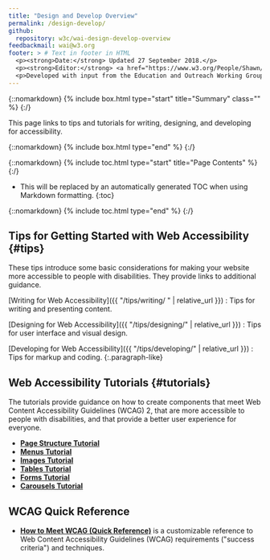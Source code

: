 ```yaml
---
title: "Design and Develop Overview"
permalink: /design-develop/
github:
  repository: w3c/wai-design-develop-overview
feedbackmail: wai@w3.org
footer: > # Text in footer in HTML
  <p><strong>Date:</strong> Updated 27 September 2018.</p>
  <p><strong>Editor:</strong> <a href="https://www.w3.org/People/Shawn/">Shawn Lawton Henry</a>.</p>
  <p>Developed with input from the Education and Outreach Working Group (<a href="http://www.w3.org/WAI/EO/">EOWG</a>).</p>
---
```


{::nomarkdown}
{% include box.html type="start" title="Summary" class="" %}
{:/}

This page links to tips and tutorials for writing, designing, and developing for accessibility.

{::nomarkdown}
{% include box.html type="end" %}
{:/}

{::nomarkdown}
{% include toc.html type="start" title="Page Contents" %}
{:/}

- This will be replaced by an automatically generated TOC when using Markdown formatting.
{:toc}

{::nomarkdown}
{% include toc.html type="end" %}
{:/}

## Tips for Getting Started with Web Accessibility {#tips}

These tips introduce some basic considerations for making your website more accessible to people with disabilities. They provide links to additional guidance.

[Writing for Web Accessibility]({{ "/tips/writing/ " | relative_url }}) 
: Tips for writing and presenting content.

[Designing for Web Accessibility]({{ "/tips/designing/" | relative_url }}) 
: Tips for user interface and visual design.

[Developing for Web Accessibility]({{ "/tips/developing/" | relative_url }}) 
: Tips for markup and coding.
{:.paragraph-like}

## Web Accessibility Tutorials {#tutorials}

The tutorials provide guidance on how to create components that meet Web Content Accessibility Guidelines (WCAG) 2, that are more accessible to people with disabilities, and that provide a better user experience for everyone.

* **[Page Structure Tutorial]( https://www.w3.org/WAI/tutorials/page-structure/)**
* **[Menus Tutorial]( https://www.w3.org/WAI/tutorials/menus/)**
* **[Images Tutorial]( https://www.w3.org/WAI/tutorials/images/)**
* **[Tables Tutorial]( https://www.w3.org/WAI/tutorials/tables/)**
* **[Forms Tutorial]( https://www.w3.org/WAI/tutorials/forms/)**
* **[Carousels Tutorial]( https://www.w3.org/WAI/tutorials/carousels/)**

## WCAG Quick Reference

* **[How to Meet WCAG (Quick Reference)](https://www.w3.org/WAI/WCAG21/quickref/)** is a customizable reference to Web Content Accessibility Guidelines (WCAG) requirements ("success criteria") and techniques.
